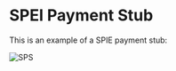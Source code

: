 # SPEI Payment Stub

This is an example of a SPIE payment stub:

![SPS](https://github.com/conekta-examples/spei-payment-stub/blob/master/readme-files/sps_demo.png)
